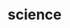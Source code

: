 ---
title: science
header:
  title: Science
  subtitle: The strength of Science and its online journal sites rests with the
    strengths of its community of authors, who provide cutting-edge research,
    incisive scientific commentary, and insights on what’s important to the
    scientific world. To learn more about how to get published in any of our
    journals, visit our guide for contributors, or visit the how-to page for
    each individual journal.
  description: >-
    **The strength o**f Science and its online journal sites rests with the
    strengths of its community of authors, who provide cu*tting-edge research,
    incisive scientific commentary, and insights on what’s important to the
    scientific world. To l*earn more about how to get published in any of our
    journals, [visit our guide for
    contributors](https://www.sciencemag.org/authors/contributing-science-family-journals),
    or visit the how-to page for each individual journal.


    The strength o**f Science and its online journal sites rests with the strengths of its community of authors, who provide cutting-edge research, incisive scientific commentary, and insights on what’s important to the scientific world. To** learn more about how to get published in any of our journals, [visit our guide for contributors](https://www.sciencemag.org/authors/contributing-science-family-journals), or visit the how-to page for each individual journal.


    The strength of Science and its online journal sites rests with the strengths of its community of authors, who provide cutting-edge research, incisive scientific commentary, and insights on what’s important to the scientific world. To learn more about how to get published in any of our journals, [visit our guide for contributors](https://www.sciencemag.org/authors/contributing-science-family-journals), or visit the how-to page for each individual journal.
  button: Start Learning
  banner_color: secondary
meta:
  title: Science
  description: The strength of Science and its online journal sites rests with the
    strengths of its community of authors, who provide cutting-edge research,
    incisive scientific commentary, and insights on what’s important to the
    scientific world. To learn more about how to get published in any of our
    journals, visit our guide for contributors, or visit the how-to page for
    each individual journal.
  og_image_height: "700"
  og_twitter_card: yes
  og_label1: yes
  og_data1: yes
---